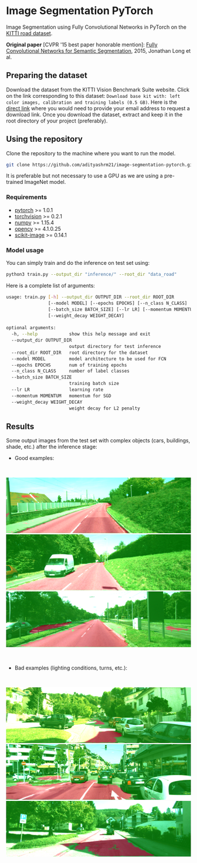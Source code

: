# Image Segmentation PyTorch
Image Segmentation using Fully Convolutional Networks in PyTorch on the [KITTI road dataset](http://www.cvlibs.net/datasets/kitti/eval_road.php).

**Original paper** [CVPR '15 best paper honorable mention]: [Fully Convolutional Networks for Semantic Segmentation](https://arxiv.org/abs/1411.4038), 2015, Jonathan Long et al.

## Preparing the dataset

Download the dataset from the KITTI Vision Benchmark Suite website. Click on the link corresponding to this dataset: `Download base kit with: left color images, calibration and training labels (0.5 GB)`. Here is the [direct link](http://www.cvlibs.net/download.php?file=data_road.zip) where you would need to provide your email address to request a download link. Once you download the dataset, extract and keep it in the root directory of your project (preferably).

## Using the repository

Clone the repository to the machine where you want to run the model.

```bash
git clone https://github.com/adityashrm21/image-segmentation-pytorch.git
```
It is preferable but not necessary to use a GPU as we are using a pre-trained ImageNet model.

### Requirements

- [pytorch](https://pytorch.org/get-started/locally/) >= 1.0.1
- [torchvision](https://github.com/pytorch/vision) >= 0.2.1
- [numpy](https://github.com/numpy/numpy) >= 1.15.4
- [opencv](https://github.com/opencv/opencv) >= 4.1.0.25
- [scikit-image](https://github.com/scikit-image/scikit-image) >= 0.14.1

### Model usage

You can simply train and do the inference on test set using:

```bash
python3 train.py --output_dir "inference/" --root_dir "data_road"
```
Here is a complete list of arguments:

```bash
usage: train.py [-h] --output_dir OUTPUT_DIR --root_dir ROOT_DIR
                [--model MODEL] [--epochs EPOCHS] [--n_class N_CLASS]
                [--batch_size BATCH_SIZE] [--lr LR] [--momentum MOMENTUM]
                [--weight_decay WEIGHT_DECAY]

optional arguments:
  -h, --help            show this help message and exit
  --output_dir OUTPUT_DIR
                        output directory for test inference
  --root_dir ROOT_DIR   root directory for the dataset
  --model MODEL         model architecture to be used for FCN
  --epochs EPOCHS       num of training epochs
  --n_class N_CLASS     number of label classes
  --batch_size BATCH_SIZE
                        training batch size
  --lr LR               learning rate
  --momentum MOMENTUM   momentum for SGD
  --weight_decay WEIGHT_DECAY
                        weight decay for L2 penalty
```

## Results

Some output images from the test set with complex objects (cars, buildings, shade, etc.) after the inference stage:

- Good examples:
<br>

![](results/um_000037.png)
![](results/um_000017.png)
![](results/um_000000.png)

<br>

- Bad examples (lighting conditions, turns, etc.):

<br>

![](results/uu_000067.png)
![](results/um_000061.png)
![](results/uu_000033.png)
